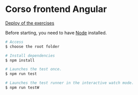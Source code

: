 # Corso frontend Angular

<a href="https://corsofrontendcavaglieri.netlify.app/">Deploy of the exercises</a>

Before starting, you need to have [Node](https://nodejs.org/en/) installed.

```bash
# Access
$ choose the root folder

# Install dependencies
$ npm install

# Launches the test once.
$ npm run test

# Launches the test runner in the interactive watch mode.
$ npm run testW
```
